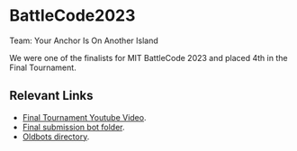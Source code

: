 # BattleCode2023

Team: Your Anchor Is On Another Island

We were one of the finalists for MIT BattleCode 2023 and placed 4th in the Final Tournament.


## Relevant Links

- [Final Tournament Youtube Video](https://www.youtube.com/watch?v=oa4CAizd1Nk).
- [Final submission bot folder](https://github.com/vrangr1/BattleCode2023/tree/main/src/AFinalsBot).  
- [Oldbots directory](https://github.com/vrangr1/BattleCode2023/tree/main/old_bots).

